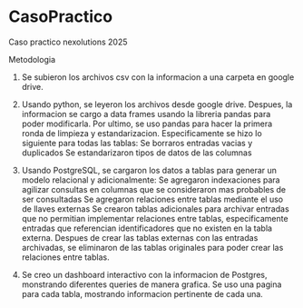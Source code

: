 # CasoPractico
 Caso practico nexolutions 2025

Metodologia

1. Se subieron los archivos csv con la informacion a una carpeta en google drive.

2. Usando python, se leyeron los archivos desde google drive. 
Despues, la informacion se cargo a data frames usando la libreria pandas para poder modificarla. 
Por ultimo, se uso pandas para hacer la primera ronda de limpieza y estandarizacion. 
Especificamente se hizo lo siguiente para todas las tablas:
Se borraros entradas vacias y duplicados
Se estandarizaron tipos de datos de las columnas

3. Usando PostgreSQL, se cargaron los datos a tablas para generar un modelo relacional y adicionalmente:
Se agregaron indexaciones para agilizar consultas en columnas que se consideraron mas probables de ser consultadas
Se agregaron relaciones entre tablas mediante el uso de llaves externas
Se crearon tablas adicionales para archivar entradas que no permitian implementar relaciones entre tablas, especificamente entradas que referencian identificadores que no existen en la tabla externa. 
Despues de crear las tablas externas con las entradas archivadas, se eliminaron de las tablas originales para poder crear las relaciones entre tablas.


3. Se creo un dashboard interactivo con la informacion de Postgres, monstrando diferentes queries de manera grafica. Se uso una pagina para cada tabla, mostrando informacion pertinente de cada una.